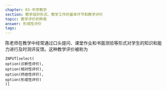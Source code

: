 ```yaml
---
chapter: 03-中学教学
section: 教学组织形式、教学工作的基本环节和教学评价
topic: 教学评价的种类
answer: 形成性评价
tags:
---
```


陈老师在教学中经常通过口头提问、课堂作业和书面测验等形式对学生的知识和能力进行及时测评反馈。这种教学评价被称为

```meta-bind
INPUT[select(
option(诊断性评价),
option(相对性评价),
option(终结性评价),
option(形成性评价)
)]
```